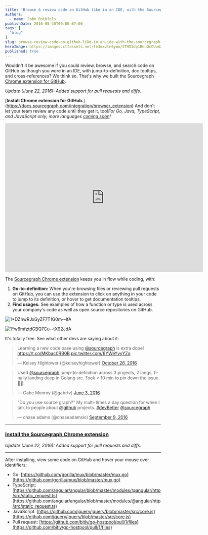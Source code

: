 ```yaml
---
title: 'Browse & review code on GitHub like in an IDE, with the Sourcegraph Chrome extension'
authors:
  - name: John Rothfels
publishDate: 2016-05-30T00:00-07:00
tags: [
  "blog"
]
slug: browse-review-code-on-github-like-in-an-ide-with-the-sourcegraph-chrome-extension
heroImage: https://images.ctfassets.net/le3mxztn6yoo/2THS1dp1BeuOcCUu42QqGO/b513955b9070cc33abc348d9de2fd3d3/1_DZhwRJxGyZF7T1G0m--lfA.png
published: true
---
```




Wouldn't it be awesome if you could review, browse, and search code on GitHub as though you were in an IDE, with jump-to-definition, doc tooltips, and cross-references? We think so. That's why we built the Sourcegraph [Chrome extension for GitHub](https://docs.sourcegraph.com/integration/browser_extension).

_Update (June 22, 2016): Added support for pull requests and diffs._

[**Install Chrome extension for GitHub.**] (https://docs.sourcegraph.com/integration/browser_extension) And don't let your team review any code until they get it, too!_For Go, Java, TypeScript, and JavaScript only; more languages_ [_coming soon_](https://sourcegraph.com/beta)_!_

<iframe width="640" height="480" src="https://www.youtube-nocookie.com/embed/hIs4QtuM1Ig"frameBorder="0"allowFullScreen></iframe>

The [Sourcegraph Chrome extension](https://docs.sourcegraph.com/integration/browser_extension) keeps you in flow while coding, with:

1.  **Go-to-definition:** When you're browsing files or reviewing pull requests on GitHub, you can use the extension to click on anything in your code to jump to its definition, or hover to get documentation tooltips.
2.  **Find usages:** See examples of how a function or type is used across your company's code as well as open source repositories on GitHub.

![1*DZhwRJxGyZF7T1G0m--lfA](//images.contentful.com/le3mxztn6yoo/2THS1dp1BeuOcCUu42QqGO/b513955b9070cc33abc348d9de2fd3d3/1_DZhwRJxGyZF7T1G0m--lfA.png)

![1*w6mfztdGBQ7Cu--tX92JdA](//images.contentful.com/le3mxztn6yoo/1ZtyDbLroc28wuS6smqUqi/17a1a63e088ac2555fcc1d04a5b6acdf/1_w6mfztdGBQ7Cu--tX92JdA.png)

It's totally free. See what other devs are saying about it:

<blockquote className="twitter-tweet" data-lang="en"><p lang="en" dir="ltr">Learning a new code base using <a href="https://twitter.com/sourcegraph">@sourcegraph</a> is extra dope! <a href="https://t.co/MKbac0RB0B">https://t.co/MKbac0RB0B</a> <a href="https://t.co/6YWeYyyYZo">pic.twitter.com/6YWeYyyYZo</a></p>&mdash; Kelsey Hightower (@kelseyhightower) <a href="https://twitter.com/kelseyhightower/status/791084672797122561">October 26, 2016</a></blockquote>

<blockquote className="twitter-tweet" data-lang="en"><p lang="en" dir="ltr">Used <a href="https://twitter.com/sourcegraph">@sourcegraph</a> jump-to-definition across 3 projects, 2 langs, finally landing deep in Golang src. Took &lt; 10 min to pin down the issue. 💪🏼</p>&mdash; Gabe Monroy (@gabrtv) <a href="https://twitter.com/gabrtv/status/738861622882508801">June 3, 2016</a></blockquote>

<blockquote className="twitter-tweet" data-lang="en"><p lang="en" dir="ltr">&quot;Do you use source graph?&quot; My multi-times a day question for when I talk to people about <a href="https://twitter.com/github">@github</a> projects. <a href="https://twitter.com/hashtag/devBetter?src=hash">#devBetter</a> <a href="https://twitter.com/sourcegraph">@sourcegraph</a></p>&mdash; chase adams (@chaseadamsio) <a href="https://twitter.com/chaseadamsio/status/774284535655653376">September 9, 2016</a></blockquote>

* * *

### [**Install the Sourcegraph Chrome extension**](https://docs.sourcegraph.com/integration/browser_extension)

_Update (June 22, 2016): Added support for pull requests and diffs._

* * *

After installing, view some code on GitHub and hover your mouse over identifiers:

*   Go: [https://github.com/gorilla/mux/blob/master/mux.go](https://github.com/gorilla/mux/blob/master/mux.go)
*   TypeScript: [https://github.com/angular/angular/blob/master/modules/@angular/http/src/static_request.ts](https://github.com/angular/angular/blob/master/modules/@angular/http/src/static_request.ts)
*   JavaScript: [https://github.com/jquery/jquery/blob/master/src/core.js](https://github.com/jquery/jquery/blob/master/src/core.js)
*   Pull request: [https://github.com/bitly/go-hostpool/pull/1/files](https://github.com/bitly/go-hostpool/pull/1/files)

<script async src="//platform.twitter.com/widgets.js" charSet="utf-8"></script>
